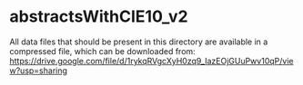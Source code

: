 # abstractsWithCIE10_v2

All data files that should be present in this directory are available in a compressed file, which can be downloaded from: https://drive.google.com/file/d/1rykqRVgcXyH0zq9_IazEOjGUuPwv10qP/view?usp=sharing

